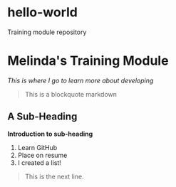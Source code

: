 # hello-world
Training module repository
# Melinda's Training Module
*This is where I go to learn more about developing*
> This is a blockquote markdown
## A Sub-Heading 
**Introduction to sub-heading**
1. Learn GitHub
2. Place on resume
3. I created a list!
> This is the next line.
